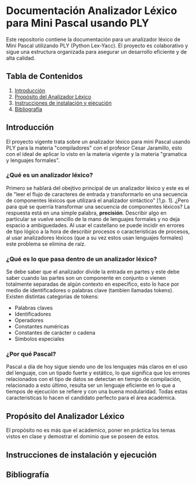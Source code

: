 # Documentación Analizador Léxico para Mini Pascal usando PLY

Este repositorio contiene la documentación para un analizador léxico de Mini Pascal utilizando PLY (Python Lex-Yacc). El proyecto es colaborativo y sigue una estructura organizada para asegurar un desarrollo eficiente y de alta calidad.

## Tabla de Contenidos
1. [Introducción](#introducción)
2. [Propósito del Analizador Léxico](#propósito-del-analizador-léxico)
3. [Instrucciones de instalación y ejecución](#instrucciones-de-instalación-y-ejecución)
4. [Bibliografía](#bibliografía)

## Introducción
El proyecto vigente trata sobre un analizador léxico para mini Pascal usando PLY para la materia "compiladores" con el profesor Cesar Jaramillo, esto con el ideal de aplicar lo visto en la materia vigente y la materia "gramatica y lenguajes formales".

### ¿Qué es un analizador léxico?
Primero se hablará del obejtivo principal de un analizador léxico y este es el de "leer el flujo de caracteres de entrada y transformarlo en una secuencia de componentes léxicos que utilizará el analizador sintáctico" [1,p. 1].
¿Pero para qué se querría transformar una secuencia de componentes léxicos?
La respuesta está en una simple palabra, **precisión**. Describir algo en particular se vuelve sencillo de la mano de lenguajes formales y no deja espacio a ambiguedades. Al usar el castellano se puede incidir en errores de tipo lógico a la hora de describir procesos o características de procesos, al usar analizadores léxicos (que a su vez estos usan lenguajes formales) este problema se elimina de raíz.

### ¿Qué es lo que pasa dentro de un analizador léxico?
Se debe saber que el analizador divide la entrada en partes y este debe saber cuando las partes son un componente en conjunto o vienen totalmente separadas de algún contexto en específico, esto lo hace por medio de identificadores o palabras clave (tambien llamadas tokens). Existen distintas categorias de tokens:
- Palabras claves
- Identificadores
- Operadores
- Constantes numéricas
- Constantes de carácter o cadena
- Símbolos especiales

### ¿Por qué Pascal?
Pascal a día de hoy sigue siendo uno de los lenguajes más claros en el uso del lenguaje, con un tipado fuerte y estático, lo que significa que los errores relacionados con el tipo de datos se detectan en tiempo de compilación, relacionado a esto último, resulta ser un lenguaje eficiente en lo que a tiempos de ejecución se refiere y con una buena modularidad. Todas estas caracteristicas lo hacen el candidato perfecto para el área académica.

## Propósito del Analizador Léxico
El propósito no es más que el acádemico, poner en práctica los temas vistos en clase y demostrar el dominio que se poseen de estos.

## Instrucciones de instalación y ejecución

## Bibliografía
[1]: https://www.researchgate.net/profile/Juan-Vazquez-3/publication/302941976_Ensenanzas_de_la_Implementacion_de_un_Analizador_Lexico/links/5733db5308ae9f741b261a57/Ensenanzas-de-la-Implementacion-de-un-Analizador-Lexico.pdf (Enseñanzas de la Implementación de un Analizador Léxico)
